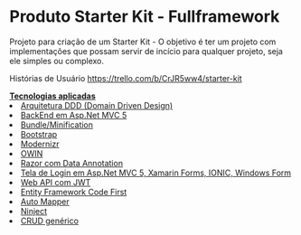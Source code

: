 # Produto Starter Kit - Fullframework
Projeto para criação de um Starter Kit - O objetivo é ter um projeto com implementações que possam servir de incício para qualquer projeto, seja ele simples ou complexo.

Histórias de Usuário
https://trello.com/b/CrJR5ww4/starter-kit

<u>
<b>Tecnologias aplicadas</b>
<li>Arquitetura DDD (Domain Driven Design)</li>
<li>BackEnd em Asp.Net MVC 5</li>
<li>Bundle/Minification</li>
  <li>Bootstrap</li>
<li>Modernizr</li>
<li>OWIN</li>
<li>Razor com Data Annotation</li>
<li>Tela de Login em Asp.Net MVC 5, Xamarin Forms, IONIC, Windows Form</li>

<li>Web API com JWT</li>
<li>Entity Framework Code First</li>
<li>Auto Mapper</li>
<li>Ninject</li>
<li>CRUD genérico</li>
</ul>
